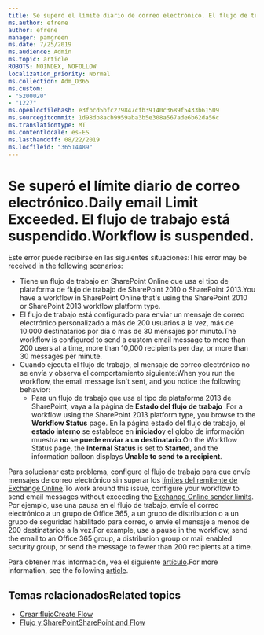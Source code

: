 ```yaml
---
title: Se superó el límite diario de correo electrónico. El flujo de trabajo está suspendido.
ms.author: efrene
author: efrene
manager: pamgreen
ms.date: 7/25/2019
ms.audience: Admin
ms.topic: article
ROBOTS: NOINDEX, NOFOLLOW
localization_priority: Normal
ms.collection: Adm_O365
ms.custom:
- "5200020"
- "1227"
ms.openlocfilehash: e3fbcd5bfc279847cfb39140c3689f5433b61509
ms.sourcegitcommit: 1d98db8acb9959aba3b5e308a567ade6b62da56c
ms.translationtype: MT
ms.contentlocale: es-ES
ms.lasthandoff: 08/22/2019
ms.locfileid: "36514489"
---
```

# <a name="daily-email-limit-exceeded-workflow-is-suspended"></a><span data-ttu-id="ea4fe-103">Se superó el límite diario de correo electrónico.</span><span class="sxs-lookup"><span data-stu-id="ea4fe-103">Daily email Limit Exceeded.</span></span> <span data-ttu-id="ea4fe-104">El flujo de trabajo está suspendido.</span><span class="sxs-lookup"><span data-stu-id="ea4fe-104">Workflow is suspended.</span></span>

<span data-ttu-id="ea4fe-105">Este error puede recibirse en las siguientes situaciones:</span><span class="sxs-lookup"><span data-stu-id="ea4fe-105">This error may be received in the following scenarios:</span></span>

- <span data-ttu-id="ea4fe-106">Tiene un flujo de trabajo en SharePoint Online que usa el tipo de plataforma de flujo de trabajo de SharePoint 2010 o SharePoint 2013.</span><span class="sxs-lookup"><span data-stu-id="ea4fe-106">You have a workflow in SharePoint Online that's using the SharePoint 2010 or SharePoint 2013 workflow platform type.</span></span>
- <span data-ttu-id="ea4fe-107">El flujo de trabajo está configurado para enviar un mensaje de correo electrónico personalizado a más de 200 usuarios a la vez, más de 10.000 destinatarios por día o más de 30 mensajes por minuto.</span><span class="sxs-lookup"><span data-stu-id="ea4fe-107">The workflow is configured to send a custom email message to more than 200 users at a time, more than 10,000 recipients per day, or more than 30 messages per minute.</span></span>
- <span data-ttu-id="ea4fe-108">Cuando ejecuta el flujo de trabajo, el mensaje de correo electrónico no se envía y observa el comportamiento siguiente:</span><span class="sxs-lookup"><span data-stu-id="ea4fe-108">When you run the workflow, the email message isn't sent, and you notice the following behavior:</span></span>
    - <span data-ttu-id="ea4fe-109">Para un flujo de trabajo que usa el tipo de plataforma 2013 de SharePoint, vaya a la página de **Estado del flujo de trabajo** .</span><span class="sxs-lookup"><span data-stu-id="ea4fe-109">For a workflow using the SharePoint 2013 platform type, you browse to the **Workflow Status** page.</span></span> <span data-ttu-id="ea4fe-110">En la página estado del flujo de trabajo, el **estado interno** se establece en **iniciado**y el globo de información muestra **no se puede enviar a un destinatario**.</span><span class="sxs-lookup"><span data-stu-id="ea4fe-110">On the Workflow Status page, the **Internal Status** is set to **Started**, and the information balloon displays **Unable to send to a recipient**.</span></span>

<span data-ttu-id="ea4fe-111">Para solucionar este problema, configure el flujo de trabajo para que envíe mensajes de correo electrónico sin superar los [límites del remitente de Exchange Online](https://docs.microsoft.com/office365/servicedescriptions/exchange-online-service-description/exchange-online-limits#recipientlimits).</span><span class="sxs-lookup"><span data-stu-id="ea4fe-111">To work around this issue, configure your workflow to send email messages without exceeding the [Exchange Online sender limits](https://docs.microsoft.com/office365/servicedescriptions/exchange-online-service-description/exchange-online-limits#recipientlimits).</span></span> <span data-ttu-id="ea4fe-112">Por ejemplo, use una pausa en el flujo de trabajo, envíe el correo electrónico a un grupo de Office 365, a un grupo de distribución o a un grupo de seguridad habilitado para correo, o envíe el mensaje a menos de 200 destinatarios a la vez.</span><span class="sxs-lookup"><span data-stu-id="ea4fe-112">For example, use a pause in the workflow, send the email to an Office 365 group, a distribution group or mail enabled security group, or send the message to fewer than 200 recipients at a time.</span></span>


<span data-ttu-id="ea4fe-113">Para obtener más información, vea el siguiente [artículo](https://support.microsoft.com/help/3150442/daily-email-limit-has-exceeded-and-your-workflow-has-been-suspended-or).</span><span class="sxs-lookup"><span data-stu-id="ea4fe-113">For more information, see the following [article](https://support.microsoft.com/help/3150442/daily-email-limit-has-exceeded-and-your-workflow-has-been-suspended-or).</span></span>

## <a name="related-topics"></a><span data-ttu-id="ea4fe-114">Temas relacionados</span><span class="sxs-lookup"><span data-stu-id="ea4fe-114">Related topics</span></span>
- [<span data-ttu-id="ea4fe-115">Crear flujo</span><span class="sxs-lookup"><span data-stu-id="ea4fe-115">Create Flow</span></span>](https://support.office.com/article/Create-a-flow-for-a-list-or-library-in-SharePoint-Online-or-OneDrive-for-Business-a9c3e03b-0654-46af-a254-20252e580d01) 
- [<span data-ttu-id="ea4fe-116">Flujo y SharePoint</span><span class="sxs-lookup"><span data-stu-id="ea4fe-116">SharePoint and Flow</span></span>](https://flow.microsoft.com/blog/sharepoint-and-flow/) 
